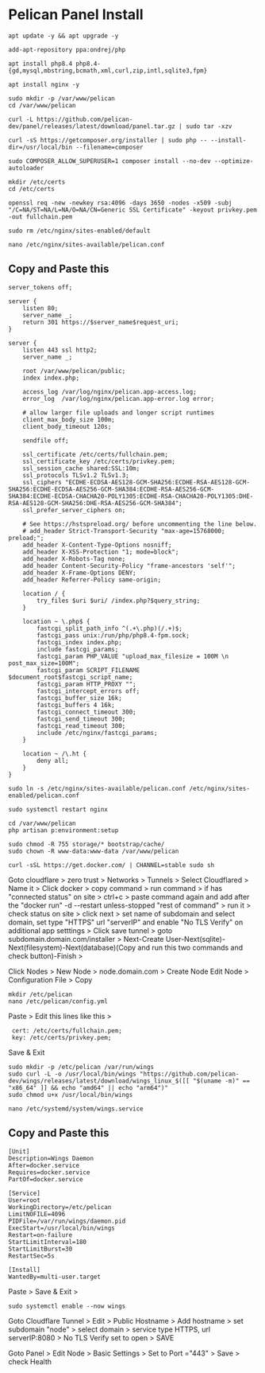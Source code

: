 # Pelican Panel Install

```
apt update -y && apt upgrade -y
```

```
add-apt-repository ppa:ondrej/php
```

```
apt install php8.4 php8.4-{gd,mysql,mbstring,bcmath,xml,curl,zip,intl,sqlite3,fpm}
```

```
apt install nginx -y
```

```
sudo mkdir -p /var/www/pelican
cd /var/www/pelican
```

```
curl -L https://github.com/pelican-dev/panel/releases/latest/download/panel.tar.gz | sudo tar -xzv
```

```
curl -sS https://getcomposer.org/installer | sudo php -- --install-dir=/usr/local/bin --filename=composer
```

```
sudo COMPOSER_ALLOW_SUPERUSER=1 composer install --no-dev --optimize-autoloader
```

```
mkdir /etc/certs
cd /etc/certs
```
```
openssl req -new -newkey rsa:4096 -days 3650 -nodes -x509 -subj "/C=NA/ST=NA/L=NA/O=NA/CN=Generic SSL Certificate" -keyout privkey.pem -out fullchain.pem
```

```
sudo rm /etc/nginx/sites-enabled/default
```

```
nano /etc/nginx/sites-available/pelican.conf  
```

## Copy and Paste this
```
server_tokens off;

server {
    listen 80;
    server_name _;
    return 301 https://$server_name$request_uri;
}

server {
    listen 443 ssl http2;
    server_name _;

    root /var/www/pelican/public;
    index index.php;

    access_log /var/log/nginx/pelican.app-access.log;
    error_log  /var/log/nginx/pelican.app-error.log error;

    # allow larger file uploads and longer script runtimes
    client_max_body_size 100m;
    client_body_timeout 120s;

    sendfile off;

    ssl_certificate /etc/certs/fullchain.pem;
    ssl_certificate_key /etc/certs/privkey.pem;
    ssl_session_cache shared:SSL:10m;
    ssl_protocols TLSv1.2 TLSv1.3;
    ssl_ciphers "ECDHE-ECDSA-AES128-GCM-SHA256:ECDHE-RSA-AES128-GCM-SHA256:ECDHE-ECDSA-AES256-GCM-SHA384:ECDHE-RSA-AES256-GCM-SHA384:ECDHE-ECDSA-CHACHA20-POLY1305:ECDHE-RSA-CHACHA20-POLY1305:DHE-RSA-AES128-GCM-SHA256:DHE-RSA-AES256-GCM-SHA384";
    ssl_prefer_server_ciphers on;

    # See https://hstspreload.org/ before uncommenting the line below.
    # add_header Strict-Transport-Security "max-age=15768000; preload;";
    add_header X-Content-Type-Options nosniff;
    add_header X-XSS-Protection "1; mode=block";
    add_header X-Robots-Tag none;
    add_header Content-Security-Policy "frame-ancestors 'self'";
    add_header X-Frame-Options DENY;
    add_header Referrer-Policy same-origin;

    location / {
        try_files $uri $uri/ /index.php?$query_string;
    }

    location ~ \.php$ {
        fastcgi_split_path_info ^(.+\.php)(/.+)$;
        fastcgi_pass unix:/run/php/php8.4-fpm.sock;
        fastcgi_index index.php;
        include fastcgi_params;
        fastcgi_param PHP_VALUE "upload_max_filesize = 100M \n post_max_size=100M";
        fastcgi_param SCRIPT_FILENAME $document_root$fastcgi_script_name;
        fastcgi_param HTTP_PROXY "";
        fastcgi_intercept_errors off;
        fastcgi_buffer_size 16k;
        fastcgi_buffers 4 16k;
        fastcgi_connect_timeout 300;
        fastcgi_send_timeout 300;
        fastcgi_read_timeout 300;
        include /etc/nginx/fastcgi_params;
    }

    location ~ /\.ht {
        deny all;
    }
}
```

```
sudo ln -s /etc/nginx/sites-available/pelican.conf /etc/nginx/sites-enabled/pelican.conf
```

```
sudo systemctl restart nginx
```

```
cd /var/www/pelican
php artisan p:environment:setup
```

```
sudo chmod -R 755 storage/* bootstrap/cache/
sudo chown -R www-data:www-data /var/www/pelican
```

```
curl -sSL https://get.docker.com/ | CHANNEL=stable sudo sh
```


Goto cloudflare > zero trust > Networks > Tunnels > Select Cloudflared > Name it > Click docker > copy command > run command > if has "connected status" on site > ctrl+c > paste command again and add after the "docker run" -d --restart unless-stopped "rest of command" > run it > check status on site > click next > set name of subdomain and select domain, set type "HTTPS" url "serverIP" and enable "No TLS Verify" on additional app setttings > Click save tunnel > goto subdomain.domain.com/installer > Next-Create User-Next(sqlite)-Next(filesystem)-Next(database)(Copy and run this two commands and check button)-Finish > 

Click Nodes > New Node > node.domain.com > Create Node 
Edit Node > Configuration File > Copy

```
mkdir /etc/pelican
nano /etc/pelican/config.yml
```

Paste > Edit this lines like this >
   ``` 
    cert: /etc/certs/fullchain.pem;
    key: /etc/certs/privkey.pem;
   ```
Save & Exit


```
sudo mkdir -p /etc/pelican /var/run/wings
sudo curl -L -o /usr/local/bin/wings "https://github.com/pelican-dev/wings/releases/latest/download/wings_linux_$([[ "$(uname -m)" == "x86_64" ]] && echo "amd64" || echo "arm64")"
sudo chmod u+x /usr/local/bin/wings

```

```
nano /etc/systemd/system/wings.service
```

## Copy and Paste this

```
[Unit]
Description=Wings Daemon
After=docker.service
Requires=docker.service
PartOf=docker.service

[Service]
User=root
WorkingDirectory=/etc/pelican
LimitNOFILE=4096
PIDFile=/var/run/wings/daemon.pid
ExecStart=/usr/local/bin/wings
Restart=on-failure
StartLimitInterval=180
StartLimitBurst=30
RestartSec=5s

[Install]
WantedBy=multi-user.target
```

Paste > Save & Exit >

```
sudo systemctl enable --now wings
```

Goto Cloudflare Tunnel > Edit > Public Hostname > Add hostname > set subdomain "node" > select domain > service type HTTPS, url serverIP:8080 > No TLS Verify set to open > SAVE

Goto Panel > Edit Node > Basic Settings > Set to Port ="443" > Save > check Health
